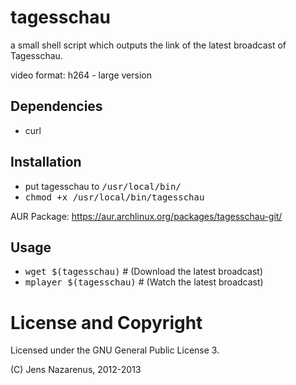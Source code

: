 tagesschau
==========
a small shell script which outputs the link of the latest broadcast of Tagesschau.

video format: h264 - large version

Dependencies
------------
  - curl

Installation
-------------
  - put tagesschau to <tt>/usr/local/bin/</tt>
  - <tt>chmod +x /usr/local/bin/tagesschau</tt>

AUR Package: https://aur.archlinux.org/packages/tagesschau-git/

Usage
-----
  - <tt>wget $(tagesschau)</tt> # (Download the latest broadcast)
  - <tt>mplayer $(tagesschau)</tt> # (Watch the latest broadcast)

License and Copyright
=======
Licensed under the GNU General Public License 3.

(C) Jens Nazarenus, 2012-2013
